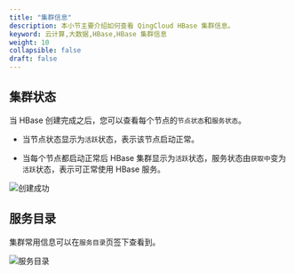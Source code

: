 ```yaml
---
title: "集群信息"
description: 本小节主要介绍如何查看 QingCloud HBase 集群信息。 
keyword: 云计算,大数据,HBase,HBase 集群信息
weight: 10
collapsible: false
draft: false
---
```


## 集群状态

当 HBase 创建完成之后，您可以查看每个节点的`节点状态`和`服务状态`。

- 当节点状态显示为`活跃`状态，表示该节点启动正常。

- 当每个节点都启动正常后 HBase 集群显示为`活跃`状态，服务状态由`获取中`变为`活跃`状态，表示可正常使用 HBase 服务。

![创建成功](../../../_images/cluster_list.png)

## 服务目录

集群常用信息可以在`服务目录`页签下查看到。

![服务目录](../../../_images/service_catalog.png)

